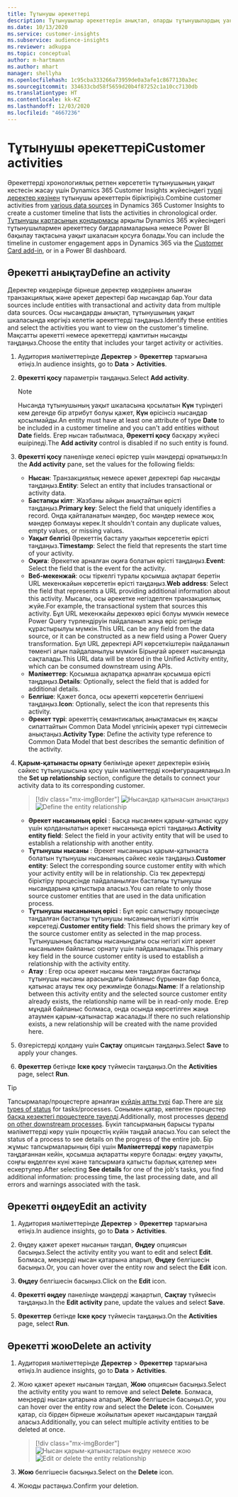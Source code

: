 ```yaml
---
title: Тұтынушы әрекеттері
description: Тұтынушылар әрекеттерін анықтап, оларды тұтынушылардың уақыт кестесінде қарап шығыңыз.
ms.date: 10/13/2020
ms.service: customer-insights
ms.subservice: audience-insights
ms.reviewer: adkuppa
ms.topic: conceptual
author: m-hartmann
ms.author: mhart
manager: shellyha
ms.openlocfilehash: 1c95cba333266a73959de0a3afe1c8677130a3ec
ms.sourcegitcommit: 334633cbd58f5659d20b4f87252c1a10cc7130db
ms.translationtype: HT
ms.contentlocale: kk-KZ
ms.lasthandoff: 12/03/2020
ms.locfileid: "4667236"
---
```

# <a name="customer-activities"></a><span data-ttu-id="f564c-103">Тұтынушы әрекеттері</span><span class="sxs-lookup"><span data-stu-id="f564c-103">Customer activities</span></span>

<span data-ttu-id="f564c-104">Әрекеттерді хронологиялық ретпен көрсететін тұтынушының уақыт кестесін жасау үшін Dynamics 365 Customer Insights жүйесіндегі [түрлі деректер көзінен](data-sources.md) тұтынушы әрекеттерін біріктіріңіз.</span><span class="sxs-lookup"><span data-stu-id="f564c-104">Combine customer activities from [various data sources](data-sources.md) in Dynamics 365 Customer Insights to create a customer timeline that lists the activities in chronological order.</span></span> <span data-ttu-id="f564c-105">[Тұтынушы картасының қондырмасы](customer-card-add-in.md) арқылы Dynamics 365 жүйесіндегі тұтынушылармен әрекеттесу бағдарламаларына немесе Power BI бақылау тақтасына уақыт шкаласын қосуға болады.</span><span class="sxs-lookup"><span data-stu-id="f564c-105">You can include the timeline in customer engagement apps in Dynamics 365 via the [Customer Card add-in](customer-card-add-in.md), or in a Power BI dashboard.</span></span>

## <a name="define-an-activity"></a><span data-ttu-id="f564c-106">Әрекетті анықтау</span><span class="sxs-lookup"><span data-stu-id="f564c-106">Define an activity</span></span>

<span data-ttu-id="f564c-107">Деректер көздерінде бірнеше деректер көздерінен алынған транзакциялық және әрекет деректері бар нысандар бар.</span><span class="sxs-lookup"><span data-stu-id="f564c-107">Your data sources include entities with transactional and activity data from multiple data sources.</span></span> <span data-ttu-id="f564c-108">Осы нысандарды анықтап, тұтынушының уақыт шкаласында көргіңіз келетін әрекеттерді таңдаңыз.</span><span class="sxs-lookup"><span data-stu-id="f564c-108">Identify these entities and select the activities you want to view on the customer's timeline.</span></span> <span data-ttu-id="f564c-109">Мақсатты әрекетті немесе әрекеттерді қамтитын нысанды таңдаңыз.</span><span class="sxs-lookup"><span data-stu-id="f564c-109">Choose the entity that includes your target activity or activities.</span></span>

1. <span data-ttu-id="f564c-110">Аудитория мәліметтерінде **Деректер** > **Әрекеттер** тармағына өтіңіз.</span><span class="sxs-lookup"><span data-stu-id="f564c-110">In audience insights, go to **Data** > **Activities**.</span></span>

1. <span data-ttu-id="f564c-111">**Әрекетті қосу** параметрін таңдаңыз.</span><span class="sxs-lookup"><span data-stu-id="f564c-111">Select **Add activity**.</span></span>

   > [!NOTE]
   > <span data-ttu-id="f564c-112">Нысанда тұтынушының уақыт шкаласына қосылатын **Күн** түріндегі кем дегенде бір атрибут болуы қажет, **Күн** өрісінсіз нысандар қосылмайды.</span><span class="sxs-lookup"><span data-stu-id="f564c-112">An entity must have at least one attribute of type **Date** to be included in a customer timeline and you can't add entities without **Date** fields.</span></span> <span data-ttu-id="f564c-113">Егер нысан табылмаса, **Әрекетті қосу** басқару жүйесі өшіріледі.</span><span class="sxs-lookup"><span data-stu-id="f564c-113">The **Add activity** control is disabled if no such entity is found.</span></span>

1. <span data-ttu-id="f564c-114">**Әрекетті қосу** панелінде келесі өрістер үшін мәндерді орнатыңыз:</span><span class="sxs-lookup"><span data-stu-id="f564c-114">In the **Add activity** pane, set the values for the following fields:</span></span>

   - <span data-ttu-id="f564c-115">**Нысан**: Транзакциялық немесе әрекет деректері бар нысанды таңдаңыз.</span><span class="sxs-lookup"><span data-stu-id="f564c-115">**Entity**: Select an entity that includes transactional or activity data.</span></span>
   - <span data-ttu-id="f564c-116">**Бастапқы кілт**: Жазбаны айқын анықтайтын өрісті таңдаңыз.</span><span class="sxs-lookup"><span data-stu-id="f564c-116">**Primary key**: Select the field that uniquely identifies a record.</span></span> <span data-ttu-id="f564c-117">Онда қайталанатын мәндер, бос мәндер немесе жоқ мәндер болмауы керек.</span><span class="sxs-lookup"><span data-stu-id="f564c-117">It shouldn't contain any duplicate values, empty values, or missing values.</span></span>
   - <span data-ttu-id="f564c-118">**Уақыт белгісі**  Әрекеттің басталу уақытын көрсететін өрісті таңдаңыз.</span><span class="sxs-lookup"><span data-stu-id="f564c-118">**Timestamp**: Select the field that represents the start time of your activity.</span></span>
   - <span data-ttu-id="f564c-119">**Оқиға**: Әрекетке арналған оқиға болатын өрісті таңдаңыз.</span><span class="sxs-lookup"><span data-stu-id="f564c-119">**Event**: Select the field that is the event for the activity.</span></span>
   - <span data-ttu-id="f564c-120">**Веб-мекенжай**: осы тіркелгі туралы қосымша ақпарат беретін URL мекенжайын көрсететін өрісті таңдаңыз.</span><span class="sxs-lookup"><span data-stu-id="f564c-120">**Web address**: Select the field that represents a URL providing additional information about this activity.</span></span> <span data-ttu-id="f564c-121">Мысалы, осы әрекетке негізделген транзакциялық жүйе.</span><span class="sxs-lookup"><span data-stu-id="f564c-121">For example, the transactional system that sources this activity.</span></span> <span data-ttu-id="f564c-122">Бұл URL мекенжайы дереккөз өрісі болуы мүмкін немесе Power Query түрлендіруін пайдаланып жаңа өріс ретінде құрастырылуы мүмкін.</span><span class="sxs-lookup"><span data-stu-id="f564c-122">This URL can be any field from the data source, or it can be constructed as a new field using a Power Query transformation.</span></span> <span data-ttu-id="f564c-123">Бұл URL деректері API көрсеткіштерін пайдаланып төменгі ағын пайдаланылуы мүмкін Бірыңғай әрекет нысанында сақталады.</span><span class="sxs-lookup"><span data-stu-id="f564c-123">This URL data will be stored in the Unified Activity entity, which can be consumed downstream using APIs.</span></span>
   - <span data-ttu-id="f564c-124">**Мәліметтер**: Қосымша ақпаратқа арналған қосымша өрісті таңдаңыз.</span><span class="sxs-lookup"><span data-stu-id="f564c-124">**Details**: Optionally, select the field that is added for additional details.</span></span>
   - <span data-ttu-id="f564c-125">**Белгіше**: Қажет болса, осы әрекетті көрсететін белгішені таңдаңыз.</span><span class="sxs-lookup"><span data-stu-id="f564c-125">**Icon**: Optionally, select the icon that represents this activity.</span></span>
   - <span data-ttu-id="f564c-126">**Әрекет түрі**: әрекеттің семантикалық анықтамасын ең жақсы сипаттайтын Common Data Model үлгісінің әрекет түрі сілтемесін анықтаңыз.</span><span class="sxs-lookup"><span data-stu-id="f564c-126">**Activity Type**: Define the activity type reference to Common Data Model that best describes the semantic definition of the activity.</span></span>

1. <span data-ttu-id="f564c-127">**Қарым-қатынасты орнату** бөлімінде әрекет деректерін өзінің сәйкес тұтынушысына қосу үшін мәліметтерді конфигурациялаңыз.</span><span class="sxs-lookup"><span data-stu-id="f564c-127">In the **Set up relationship** section, configure the details to connect your activity data to its corresponding customer.</span></span>

   > [!div class="mx-imgBorder"]
   > <span data-ttu-id="f564c-128">![Нысандар қатынасын анықтаңыз](media/activities-entities-define.png "Нысан қатынасын анықтаңыз")</span><span class="sxs-lookup"><span data-stu-id="f564c-128">![Define the entity relationship](media/activities-entities-define.png "Define the entity relationship")</span></span>

    - <span data-ttu-id="f564c-129">**Әрекет нысанының өрісі** : Басқа нысанмен қарым-қатынас құру үшін қолданылатын әрекет нысанында өрісті таңдаңыз.</span><span class="sxs-lookup"><span data-stu-id="f564c-129">**Activity entity field**: Select the field in your activity entity that will be used to establish a relationship with another entity.</span></span>
    - <span data-ttu-id="f564c-130">**Тұтынушы нысаны** : Әрекет нысаныңыз қарым-қатынаста болатын тұтынушы нысанының сәйкес көзін таңдаңыз.</span><span class="sxs-lookup"><span data-stu-id="f564c-130">**Customer entity**: Select the corresponding source customer entity with which your activity entity will be in relationship.</span></span> <span data-ttu-id="f564c-131">Сіз тек деректерді біріктіру процесінде пайдаланылған бастапқы тұтынушы нысандарына қатыстыра аласыз.</span><span class="sxs-lookup"><span data-stu-id="f564c-131">You can relate to only those source customer entities that are used in the data unification process.</span></span>
    - <span data-ttu-id="f564c-132">**Тұтынушы нысанының өрісі** : Бұл өріс салыстыру процесінде таңдалған бастапқы тұтынушы нысанының негізгі кілтін көрсетеді.</span><span class="sxs-lookup"><span data-stu-id="f564c-132">**Customer entity field**: This field shows the primary key of the source customer entity as selected in the map process.</span></span> <span data-ttu-id="f564c-133">Тұтынушының бастапқы нысанындағы осы негізгі кілт әрекет нысанымен байланыс орнату үшін пайдаланылады.</span><span class="sxs-lookup"><span data-stu-id="f564c-133">This primary key field in the source customer entity is used to establish a relationship with the activity entity.</span></span>
    - <span data-ttu-id="f564c-134">**Атау** : Егер осы әрекет нысаны мен таңдалған бастапқы тұтынушы нысаны арасындағы байланыс бұрыннан бар болса, қатынас атауы тек оқу режимінде болады.</span><span class="sxs-lookup"><span data-stu-id="f564c-134">**Name**: If a relationship between this activity entity and the selected source customer entity already exists, the relationship name will be in read-only mode.</span></span> <span data-ttu-id="f564c-135">Егер мұндай байланыс болмаса, онда осында көрсетілген жаңа атаумен қарым-қатынастар жасалады.</span><span class="sxs-lookup"><span data-stu-id="f564c-135">If there no such relationship exists, a new relationship will be created with the name provided here.</span></span>

1. <span data-ttu-id="f564c-136">Өзгерістерді қолдану үшін **Сақтау** опциясын таңдаңыз.</span><span class="sxs-lookup"><span data-stu-id="f564c-136">Select **Save** to apply your changes.</span></span>

1. <span data-ttu-id="f564c-137">**Әрекеттер** бетінде **Іске қосу** түймесін таңдаңыз.</span><span class="sxs-lookup"><span data-stu-id="f564c-137">On the **Activities** page, select **Run**.</span></span>

> [!TIP]
> <span data-ttu-id="f564c-138">Тапсырмалар/процестерге арналған [күйдің алты түрі](system.md#status-types) бар.</span><span class="sxs-lookup"><span data-stu-id="f564c-138">There are [six types of status](system.md#status-types) for tasks/processes.</span></span> <span data-ttu-id="f564c-139">Сонымен қатар, көптеген процестер [басқа кезектегі процестерге тәуелді](system.md#refresh-policies).</span><span class="sxs-lookup"><span data-stu-id="f564c-139">Additionally, most processes [depend on other downstream processes](system.md#refresh-policies).</span></span> <span data-ttu-id="f564c-140">Бүкіл тапсырманың барысы туралы мәліметтерді көру үшін процестің күйін таңдай аласыз.</span><span class="sxs-lookup"><span data-stu-id="f564c-140">You can select the status of a process to see details on the progress of the entire job.</span></span> <span data-ttu-id="f564c-141">Бір жұмыс тапсырмаларының бірі үшін **Мәліметтерді көру** параметрін таңдағаннан кейін, қосымша ақпаратты көруге болады: өңдеу уақыты, соңғы өңделген күні және тапсырмаға қатысты барлық қателер мен ескертулер.</span><span class="sxs-lookup"><span data-stu-id="f564c-141">After selecting **See details** for one of the job's tasks, you find additional information: processing time, the last processing date, and all errors and warnings associated with the task.</span></span>

## <a name="edit-an-activity"></a><span data-ttu-id="f564c-142">Әрекетті өңдеу</span><span class="sxs-lookup"><span data-stu-id="f564c-142">Edit an activity</span></span>

1. <span data-ttu-id="f564c-143">Аудитория мәліметтерінде **Деректер** > **Әрекеттер** тармағына өтіңіз.</span><span class="sxs-lookup"><span data-stu-id="f564c-143">In audience insights, go to **Data** > **Activities**.</span></span>

2. <span data-ttu-id="f564c-144">Өңдеу қажет әрекет нысанын таңдап, **Өңдеу** опциясын басыңыз.</span><span class="sxs-lookup"><span data-stu-id="f564c-144">Select the activity entity you want to edit and select **Edit**.</span></span> <span data-ttu-id="f564c-145">Болмаса, меңзерді нысан қатарына апарып, **Өңдеу** белгішесін басыңыз.</span><span class="sxs-lookup"><span data-stu-id="f564c-145">Or, you can hover over the entity row and select the **Edit** icon.</span></span>

3. <span data-ttu-id="f564c-146">**Өңдеу** белгішесін басыңыз.</span><span class="sxs-lookup"><span data-stu-id="f564c-146">Click on the **Edit** icon.</span></span>

4. <span data-ttu-id="f564c-147">**Әрекетті өңдеу** панелінде мәндерді жаңартып, **Сақтау** түймесін таңдаңыз.</span><span class="sxs-lookup"><span data-stu-id="f564c-147">In the **Edit activity** pane, update the values and select **Save**.</span></span>

5. <span data-ttu-id="f564c-148">**Әрекеттер** бетінде **Іске қосу** түймесін таңдаңыз.</span><span class="sxs-lookup"><span data-stu-id="f564c-148">On the **Activities** page, select **Run**.</span></span>

## <a name="delete-an-activity"></a><span data-ttu-id="f564c-149">Әрекетті жою</span><span class="sxs-lookup"><span data-stu-id="f564c-149">Delete an activity</span></span>

1. <span data-ttu-id="f564c-150">Аудитория мәліметтерінде **Деректер** > **Әрекеттер** тармағына өтіңіз.</span><span class="sxs-lookup"><span data-stu-id="f564c-150">In audience insights, go to **Data** > **Activities**.</span></span>

2. <span data-ttu-id="f564c-151">Жою қажет әрекет нысанын таңдап, **Жою** опциясын басыңыз.</span><span class="sxs-lookup"><span data-stu-id="f564c-151">Select the activity entity you want to remove and select **Delete**.</span></span> <span data-ttu-id="f564c-152">Болмаса, меңзерді нысан қатарына апарып, **Жою** белгішесін басыңыз.</span><span class="sxs-lookup"><span data-stu-id="f564c-152">Or, you can hover over the entity row and select the **Delete** icon.</span></span> <span data-ttu-id="f564c-153">Сонымен қатар, сіз бірден бірнеше жойылатын әрекет нысандарын таңдай аласыз.</span><span class="sxs-lookup"><span data-stu-id="f564c-153">Additionally, you can select multiple activity entities to be deleted at once.</span></span>
   > [!div class="mx-imgBorder"]
   > <span data-ttu-id="f564c-154">![Нысан қарым-қатынастарын өңдеу немесе жою](media/activities-entities-edit-delete.png "Нысан қарым-қатынастарын өңдеу немесе жою")</span><span class="sxs-lookup"><span data-stu-id="f564c-154">![Edit or delete the entity relationship](media/activities-entities-edit-delete.png "Edit or delete the entity relationship")</span></span>

3. <span data-ttu-id="f564c-155">**Жою** белгішесін басыңыз.</span><span class="sxs-lookup"><span data-stu-id="f564c-155">Select on the **Delete** icon.</span></span>

4. <span data-ttu-id="f564c-156">Жоюды растаңыз.</span><span class="sxs-lookup"><span data-stu-id="f564c-156">Confirm your deletion.</span></span>

